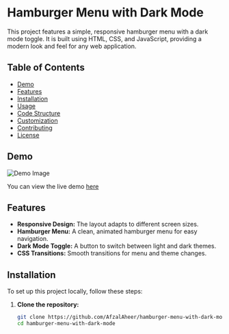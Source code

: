 # Hamburger Menu with Dark Mode

This project features a simple, responsive hamburger menu with a dark mode toggle. It is built using HTML, CSS, and JavaScript, providing a modern look and feel for any web application.

## Table of Contents

- [Demo](#demo)
- [Features](#features)
- [Installation](#installation)
- [Usage](#usage)
- [Code Structure](#code-structure)
- [Customization](#customization)
- [Contributing](#contributing)
- [License](#license)

## Demo

![Demo Image](link-to-demo-image) <!-- Replace with a link to your demo image -->

You can view the live demo [here](link-to-live-demo) <!-- Replace with a link to your live demo if available -->

## Features

- **Responsive Design:** The layout adapts to different screen sizes.
- **Hamburger Menu:** A clean, animated hamburger menu for easy navigation.
- **Dark Mode Toggle:** A button to switch between light and dark themes.
- **CSS Transitions:** Smooth transitions for menu and theme changes.

## Installation

To set up this project locally, follow these steps:

1. **Clone the repository:**
   ```bash
   git clone https://github.com/AfzalAheer/hamburger-menu-with-dark-mode.git
   cd hamburger-menu-with-dark-mode
